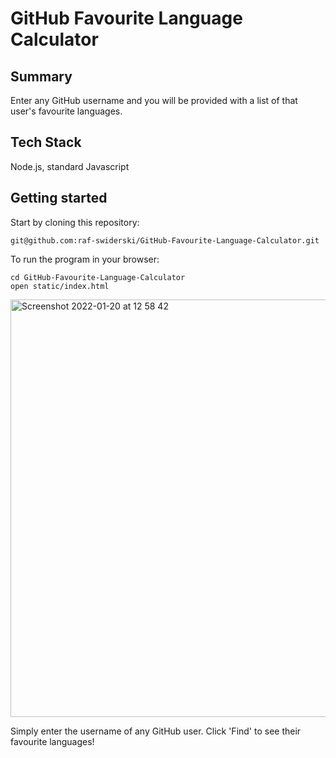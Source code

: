 # GitHub Favourite Language Calculator

## Summary

Enter any GitHub username and you will be provided with a list of that user's favourite languages. 

## Tech Stack

Node.js, standard Javascript

## Getting started

Start by cloning this repository:
```
git@github.com:raf-swiderski/GitHub-Favourite-Language-Calculator.git
```

To run the program in your browser:
```
cd GitHub-Favourite-Language-Calculator
open static/index.html
```

<img width="668" alt="Screenshot 2022-01-20 at 12 58 42" src="https://user-images.githubusercontent.com/76166627/150343354-1550edf3-fba9-45db-b742-fbe13048fea2.png">

Simply enter the username of any GitHub user. Click 'Find' to see their favourite languages!












